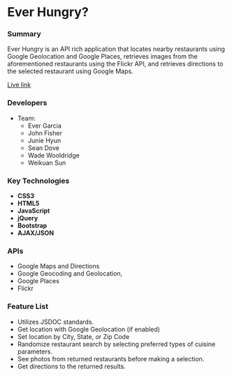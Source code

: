 Ever Hungry?
===============

### Summary
Ever Hungry is an API rich application that locates nearby restaurants using Google Geolocation and 
Google Places, retrieves images from the aforementioned restaurants using the Flickr API, and 
retrieves directions to the selected restaurant using Google Maps.

[Live link](http://www.FisherCode.com/apps/ever_hungry)

### Developers
- Team: 
  - Ever Garcia
  - John Fisher
  - Junie Hyun
  - Sean Dove
  - Wade Wooldridge
  - Weikuan Sun
  
### Key Technologies
- **CSS3**
- **HTML5**
- **JavaScript**
- **jQuery**
- **Bootstrap**
- **AJAX/JSON**

### APIs
- Google Maps and Directions 
- Google Geocoding and Geolocation, 
- Google Places
- Flickr

### Feature List
- Utilizes JSDOC standards.
- Get location with Google Geolocation (if enabled)
- Set location by City, State, or Zip Code
- Randomize restaurant search by selecting preferred types of cuisine parameters.
- See photos from returned restaurants before making a selection.
- Get directions to the returned results.